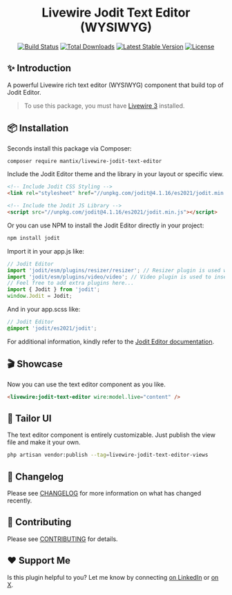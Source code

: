 <h1 align="center">Livewire Jodit Text Editor (WYSIWYG)</h1>

<p align="center">
    <a href="https://github.com/mantix/livewire-jodit-text-editor/actions"><img src="https://github.com/mantix/livewire-jodit-text-editor/actions/workflows/tests.yml/badge.svg" alt="Build Status"></a>
    <a href="https://packagist.org/packages/mantix/livewire-jodit-text-editor"><img src="https://img.shields.io/packagist/dt/mantix/livewire-jodit-text-editor" alt="Total Downloads"></a>
    <a href="https://packagist.org/packages/mantix/livewire-jodit-text-editor"><img src="https://img.shields.io/packagist/v/mantix/livewire-jodit-text-editor" alt="Latest Stable Version"></a>
    <a href="https://packagist.org/packages/mantix/livewire-jodit-text-editor"><img src="https://img.shields.io/packagist/l/mantix/livewire-jodit-text-editor" alt="License"></a>
</p>

## ✨ Introduction
A powerful Livewire rich text editor (WYSIWYG) component that build top of Jodit Editor.

> To use this package, you must have [Livewire 3](https://livewire.laravel.com/) installed.

## 📦 Installation
Seconds install this package via Composer:
```bash
composer require mantix/livewire-jodit-text-editor
```

Include the Jodit Editor theme and the library in your layout or specific view.
```html
<!-- Include Jodit CSS Styling -->
<link rel="stylesheet" href="//unpkg.com/jodit@4.1.16/es2021/jodit.min.css">

<!-- Include the Jodit JS Library -->
<script src="//unpkg.com/jodit@4.1.16/es2021/jodit.min.js"></script>
```

Or you can use NPM to install the Jodit Editor directly in your project:
```bash
npm install jodit
```

Import it in your app.js like:
```javascript
// Jodit Editor
import 'jodit/esm/plugins/resizer/resizer'; // Resizer plugin is used when inserting images
import 'jodit/esm/plugins/video/video'; // Video plugin is used to insert videos
// Feel free to add extra plugins here...
import { Jodit } from 'jodit';
window.Jodit = Jodit;
```

And in your app.scss like:
```scss
// Jodit Editor
@import 'jodit/es2021/jodit';
```

For additional information, kindly refer to the [Jodit Editor documentation](https://xdsoft.net/jodit/docs/).

## 🎬 Showcase
Now you can use the text editor component as you like.
```html
<livewire:jodit-text-editor wire:model.live="content" />
```

## 🎨 Tailor UI
The text editor component is entirely customizable. Just publish the view file and make it your own.
```bash
php artisan vendor:publish --tag=livewire-jodit-text-editor-views
```

## 🔄 Changelog

Please see [CHANGELOG](CHANGELOG.md) for more information on what has changed recently.

## 🤝 Contributing

Please see [CONTRIBUTING](CONTRIBUTING.md) for details.

## ❤️ Support Me

Is this plugin helpful to you? Let me know by connecting <a href='https://linkedin.com/in/pieternaber' target='_blank'>on LinkedIn</a> or <a href='https://x.com/pieternaber' target='_blank'>on X</a>.
